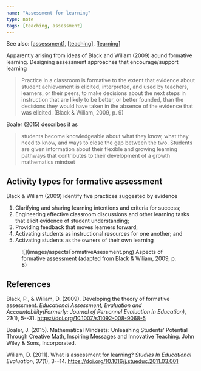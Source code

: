 ```yaml
---
name: "Assessment for learning"
type: note
tags: [teaching, assessment]
---
```


See also: [[assessment]], [[teaching]], [[learning]]

Apparently arising from ideas of Black and Wiliam (2009) aound formative learning. Designing assessment approaches that encourage/support learning

> Practice in a classroom is formative to the extent that evidence about student achievement is elicited, interpreted, and used by teachers, learners, or their peers, to make decisions about the next steps in instruction that are likely to be better, or better founded, than the decisions they would have taken in the absence of the evidence that was elicited. (Black & Wiliam, 2009, p. 9)

Boaler (2015) describes it as 

> students become knowledgeable about what they know, what they need to know, and ways to close the gap between the two. Students are given information about their flexible and growing learning pathways that contributes to their development of a growth mathematics mindset

## Activity types for formative assessment

Black & Wiliam (2009) identify five practices suggested by evidence

1. Clarifying and sharing learning intentions and criteria for success;
2. Engineering effective classroom discussions and other learning tasks that elicit evidence of student understanding;
3. Providing feedback that moves learners forward;
4. Activating students as instructional resources for one another; and
5. Activating students as the owners of their own learning

<figure markdown>
![](images/aspectsFormativeAsessment.png)
<caption>Aspects of formative assessment (adapted from Black & Wiliam, 2009, p. 8)</caption>
</figure>

## References

Black, P., & Wiliam, D. (2009). Developing the theory of formative assessment. *Educational Assessment, Evaluation and Accountability(Formerly: Journal of Personnel Evaluation in Education)*, *21*(1), 5--31. <https://doi.org/10.1007/s11092-008-9068-5>

Boaler, J. (2015). Mathematical Mindsets: Unleashing Students’ Potential Through Creative Math, Inspiring Messages and Innovative Teaching. John Wiley & Sons, Incorporated.

Wiliam, D. (2011). What is assessment for learning? *Studies In Educational Evaluation*, *37*(1), 3--14. <https://doi.org/10.1016/j.stueduc.2011.03.001>

[//begin]: # "Autogenerated link references for markdown compatibility"
[assessment]: assessment "Assessment"
[teaching]: ../teaching "Teaching"
[learning]: ../../Learning/learning "Learning"
[//end]: # "Autogenerated link references"
